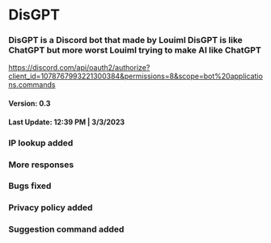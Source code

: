 # DisGPT
### DisGPT is a Discord bot that made by Louiml DisGPT is like ChatGPT but more worst Louiml trying to make AI like ChatGPT
https://discord.com/api/oauth2/authorize?client_id=1078767993221300384&permissions=8&scope=bot%20applications.commands
#### Version: 0.3
#### Last Update: 12:39 PM | 3/3/2023
### IP lookup added
### More responses
### Bugs fixed 
### Privacy policy added
### Suggestion command added
